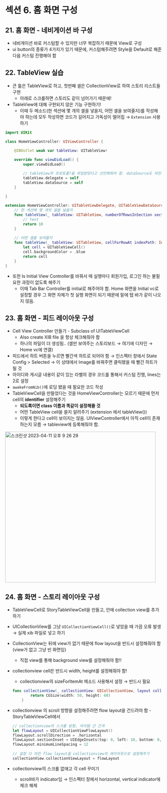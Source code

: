 # 섹션 6. 홈 화면 구성

## 21. 홈 화면 - 네비게이션 바 구성

- 네비게이션 바로 커스텀할 수 있지만 너무 복잡하기 때문에 View로 구성
- ui button의 종류가 4가지가 있기 때문에, 커스텀해주려면 Style을 Default로 해준 다음 커스텀 진행해야 함    

## 22. TableView 실습

- 큰 틀은 TableView로 하고, 첫번째 셀은 CollectionView로 하여 스토리 리스트들 구현
    - 아래로 스크롤하면 스토리도 같이 넘어가기 때문에!
- TableView에 대해 구현되지 않은 기능 구현하기!
    - 이때 두 메소드(한 섹션에 몇 개의 셀을 넣을지, 어떤 셀을 보여줄지)를 작성해야 하는데 모두 작성하면 코드가 길어지고 가독성이 떨어짐 → `Extension` 사용하기

```swift
import UIKit

class HomeViewController: UIViewController {

    @IBOutlet weak var tableView: UITableView!
    
    override func viewDidLoad() {
        super.viewDidLoad()

        // tableView의 프로토콜?을 위임받았다고 선언해줘야 함. dataSource도 마찬가지
        tableView.delegate = self
        tableView.dataSource = self
    }
    
}

extension HomeViewController: UITableViewDelegate, UITableViewDataSource {
    // 한 섹션에 몇 개의 셀을 넣을지
    func tableView(_ tableView: UITableView, numberOfRowsInSection section: Int) -> Int {
        // test
        return 10
    }
    
    // 어떤 셀을 보여줄지
    func tableView(_ tableView: UITableView, cellForRowAt indexPath: IndexPath) -> UITableViewCell {
        let cell = UITableViewCell()
        cell.backgroundColor = .blue
        return cell
    }
}
```

- 또한 Is Initial View Controller를 바꿔서 매 실행마다 회원가입, 로그인 하는 불필요한 과정이 없도록 해주기
    - 이때 Tab Bar Controller를 initial로 해주어야 함. Home 화면을 Initial vc로 설정할 경우 그 화면 자체가 첫 실행 화면이 되기 때문에 밑에 탭 바가 같이 나오지 않음.

## 23. 홈 화면 - 피드 레이아웃 구성

- Cell View Controller 만들기 - Subclass of UITableViewCell
    - Also create XIB file 을 항상 체크해줘야 함
    - 하나의 파일이 더 생성됨.. (셀만 보여주는 스토리보드 → 여기에 디자인 → Home vc에 연결)
- 피드에서 하트 버튼을 누르면 빨간색 하트로 되어야 함 → 인스펙터 창에서 State Config > Selected → 이 상태에서 Image를 바꿔주면 클릭됐을 때 빨간 하트가 될 것
- 아이디와 게시글 내용이 같이 있는 라벨의 경우 코드를 통해서 커스텀 진행, lines는 2로 설정
- `awakeFromNib()`에 로딩 됐을 때 필요한 코드 작성
- TableViewCell을 만들었다는 것을 HomeViewController는 모르기 때문에 먼저 cell의 **identifier** 설정해주기
    - **되도록이면 class 이름과 똑같이 설정해줄 것**
    - 어떤 TableView cell을 쓸지 알려주기 (extension 에서 tableView())
    - 이렇게 한다고 cell이 보이지는 않음. UIViewController에서 아직 cell이 존재하는지 모름 → tableview에 등록해줘야 함.

<img width="484" alt="스크린샷 2023-04-11 오후 9 26 29" src="https://user-images.githubusercontent.com/81567790/235449653-ea52dcc1-a6bf-4276-b80a-fd6f43e58165.png">

## 24. 홈 화면 - 스토리 레이아웃 구성

- TableViewCell로 StoryTableViewCell을 만들고, 안에 collection view를 추가하기
- UICollectionView를 그냥 `UICollectionViewCell()`로 넣었을 때 가끔 오류 발생 → 실제 xib 파일로 넣고 하기
- CollectionView는 뒤에 view가 없기 때문에 flow layout을 반드시 설정해줘야 함(view가 없고 그냥 빈 화면임)
    - 직접 view를 통해 background view를 설정해줘야 함!!
    
- collectionview cell은 반드시 width, height를 설정해줘야 함!
    - collectionview의 sizeForItemAt 메소드 사용해서 설정 → 반드시 필요
    
    ```swift
    func collectionView(_ collectionView: UICollectionView, layout collectionViewLayout: UICollectionViewLayout, sizeForItemAt indexPath: IndexPath) -> CGSize {
            return CGSize(width: 50, height: 60)
        }
    ```
    
- collectionview 의 scroll 방향을 설정해주려면 flow layout을 건드려야 함 - StoryTableViewCell에서
    
    ```swift
    // collectionview의 스크롤 방향, 아이템 간 간격
    let flowLayout = UICollectionViewFlowLayout()
    flowLayout.scrollDirection = .horizontal
    flowLayout.sectionInset = UIEdgeInsets(top: 0, left: 10, bottom: 0, right: 10)  // collection view 전체에서 마진값..?
    flowLayout.minimumLineSpacing = 12
            
    // 설정 다 마친 flow layout을 collectionview의 레이아웃으로 설정해주기
    collectionView.collectionViewLayout = flowLayout
    ```
    
- collectionview의 스크롤 없애고 각 cell 꾸미기
    - scroll바가 indicator임 → 인스펙터 창에서 horizontal, vertical indicator에 체크 해제
